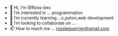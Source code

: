 - 👋 Hi, I’m @Ross-bec
- 👀 I’m interested in ... programmation
- 🌱 I’m currently learning ...c,pyton,web development
- 💞️ I’m looking to collaborate on ...
- 📫 How to reach me ...
rossleguerrier@gmail.com
<!---
Ross-bec/Ross-bec is a ✨ special ✨ repository because its `README.md` (this file) appears on your GitHub profile.
You can click the Preview link to take a look at your changes.
--->
